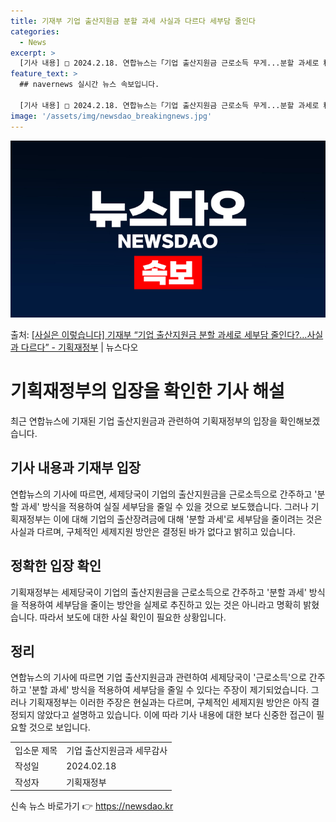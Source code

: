 ```yaml
---
title: 기재부 기업 출산지원금 분할 과세 사실과 다르다 세부담 줄인다
categories:
  - News
excerpt: >
  [기사 내용] □ 2024.2.18. 연합뉴스는「기업 출산지원금 근로소득 무게...분할 과세로 稅부담 줄일 …
feature_text: >
  ## navernews 실시간 뉴스 속보입니다.

  [기사 내용] □ 2024.2.18. 연합뉴스는「기업 출산지원금 근로소득 무게...분할 과세로 稅부담 줄일 …
image: '/assets/img/newsdao_breakingnews.jpg'
---
```


![뉴스다오 속보](/assets/img/newsdao_breakingnews.jpg)

<p>출처: <a href="https://newsdao.kr/3182" rel="dofollow">[사실은 이렇습니다] 기재부 “기업 출산지원금 분할 과세로 세부담 줄인다?…사실과 다르다” - 기획재정부</a> | 뉴스다오</p>

<h1>기획재정부의 입장을 확인한 기사 해설</h1>
<p data-ke-size="size16">최근 연합뉴스에 기재된 기업 출산지원금과 관련하여 기획재정부의 입장을 확인해보겠습니다.</p>
<h2 data-ke-size="size26">기사 내용과 기재부 입장</h2>
<p>연합뉴스의 기사에 따르면, 세제당국이 기업의 출산지원금을 근로소득으로 간주하고 '분할 과세' 방식을 적용하여 실질 세부담을 줄일 수 있을 것으로 보도했습니다. 그러나 기획재정부는 이에 대해 기업의 출산장려금에 대해 '분할 과세'로 세부담을 줄이려는 것은 사실과 다르며, 구체적인 세제지원 방안은 결정된 바가 없다고 밝히고 있습니다.</p>
<h2 data-ke-size="size26">정확한 입장 확인</h2>
<p>기획재정부는 세제당국이 기업의 출산지원금을 근로소득으로 간주하고 '분할 과세' 방식을 적용하여 세부담을 줄이는 방안을 실제로 추진하고 있는 것은 아니라고 명확히 밝혔습니다. 따라서 보도에 대한 사실 확인이 필요한 상황입니다.</p>
<h2 data-ke-size="size26">정리</h2>
<p>연합뉴스의 기사에 따르면 기업 출산지원금과 관련하여 세제당국이 '근로소득'으로 간주하고 '분할 과세' 방식을 적용하여 세부담을 줄일 수 있다는 주장이 제기되었습니다. 그러나 기획재정부는 이러한 주장은 현실과는 다르며, 구체적인 세제지원 방안은 아직 결정되지 않았다고 설명하고 있습니다. 이에 따라 기사 내용에 대한 보다 신중한 접근이 필요할 것으로 보입니다.</p>
<table>
	<tbody>
		<tr>
			<td>입소문 제목</td>
			<td>기업 출산지원금과 세무감사</td>
		</tr>
		<tr>
			<td>작성일</td>
			<td>2024.02.18</td>
		</tr>
		<tr>
			<td>작성자</td>
			<td>기획재정부</td>
		</tr>
	</tbody>
</table>
<p data-ke-size="size16"></p> 

신속 뉴스 바로가기 👉 <a href="https://newsdao.kr" rel="dofollow">https://newsdao.kr</a>


